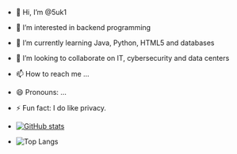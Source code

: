 - 👋 Hi, I’m @5uk1
- 👀 I’m interested in backend programming
- 🌱 I’m currently learning Java, Python, HTML5 and databases
- 💞️ I’m looking to collaborate on IT, cybersecurity and data centers
- 📫 How to reach me ...
- 😄 Pronouns: ...
- ⚡ Fun fact: I do like privacy.

- [![GitHub stats](https://github-readme-stats.vercel.app/api?username=5uk1)](https://github.com/anuraghazra/github-readme-stats)
- ![Top Langs](https://github-readme-stats.vercel.app/api/top-langs/?username=5uk1&layout=compact)
<!---
5uk1/5uk1 is a ✨ special ✨ repository because its `README.md` (this file) appears on your GitHub profile.
You can click the Preview link to take a look at your changes.
--->

